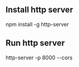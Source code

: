 ## Install http server

npm install -g http-server

## Run http server

http-server -p 8000 --cors

